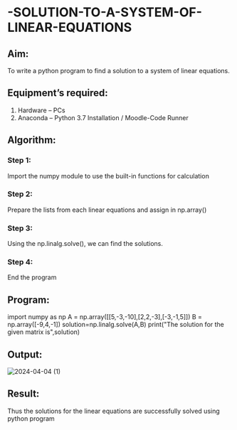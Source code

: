 # -SOLUTION-TO-A-SYSTEM-OF-LINEAR-EQUATIONS
## Aim:
To write a python program to find a solution to a system of linear equations.
## Equipment’s required:
1. 	Hardware – PCs
2. 	Anaconda – Python 3.7 Installation / Moodle-Code Runner
## Algorithm:
### Step 1: 
Import the numpy module to use the built-in functions for calculation
### Step 2: 
Prepare the lists from each linear equations and assign in np.array()
### Step 3: 
Using the np.linalg.solve(), we can find the solutions.
### Step 4: 
End the program
## Program:
import numpy as np
A = np.array([[5,-3,-10],[2,2,-3],[-3,-1,5]])
B = np.array([-9,4,-1])
solution=np.linalg.solve(A,B)
print("The solution for the given matrix is",solution)
## Output:
![2024-04-04 (1)](https://github.com/ArchanaSharikalHarinarayanan/-SOLUTION-TO-A-SYSTEM-OF-LINEAR-EQUATIONS/assets/155620541/671888e7-f695-46be-901a-b2e30e9b5ab7)

## Result: 
Thus the solutions for the linear equations are successfully solved using python program

